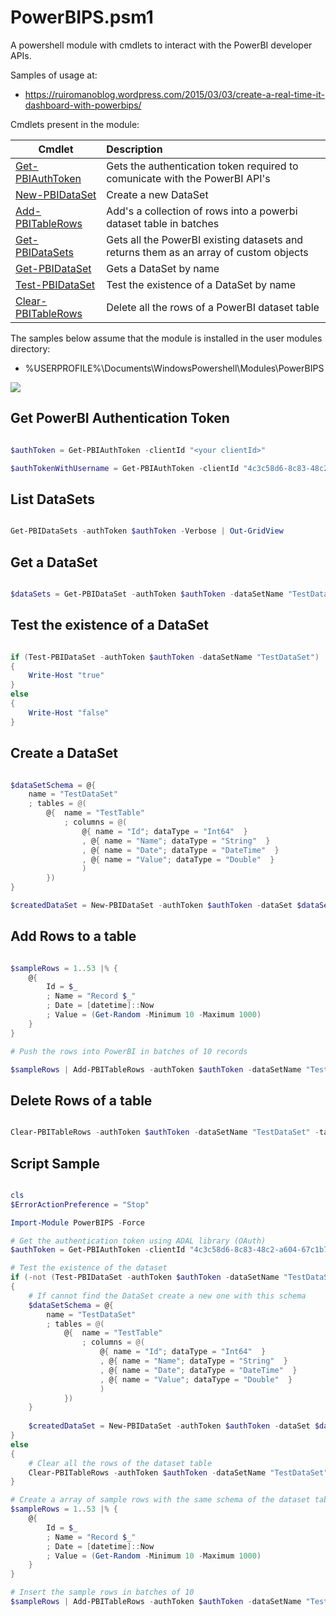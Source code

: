 # PowerBIPS.psm1

A powershell module with cmdlets to interact with the PowerBI developer APIs.

Samples of usage at: 

* https://ruiromanoblog.wordpress.com/2015/03/03/create-a-real-time-it-dashboard-with-powerbips/

Cmdlets present in the module:

| Cmdlet   |      Description      |
|----------|:--------------|
| [Get-PBIAuthToken](#GetPBIAuthToken) |  Gets the authentication token required to comunicate with the PowerBI API's |
| [New-PBIDataSet](#NewPBIDataSet) |    Create a new DataSet   |
| [Add-PBITableRows](#AddPBITableRows) | Add's a collection of rows into a powerbi dataset table in batches |
| [Get-PBIDataSets](#GetPBIDataSets) |  Gets all the PowerBI existing datasets and returns them as an array of custom objects |
| [Get-PBIDataSet](#GetPBIDataSet) | Gets a DataSet by name |
| [Test-PBIDataSet](#TestPBIDataSet) |  Test the existence of a DataSet by name |
| [Clear-PBITableRows](#ClearPBITableRows) |  Delete all the rows of a PowerBI dataset table |

The samples below assume that the module is installed in the user modules directory:
* %USERPROFILE%\Documents\WindowsPowershell\Modules\PowerBIPS

![](https://github.com/DevScope/powerbi-powershell-modules/blob/master/Images/PowerBIPS.PNG)

## <a name="GetPBIAuthToken"></a>Get PowerBI Authentication Token

```powershell

$authToken = Get-PBIAuthToken -clientId "<your clientId>"

$authTokenWithUsername = Get-PBIAuthToken -clientId "4c3c58d6-8c83-48c2-a604-67c1b740d167" -userName "<username>" -password "<password>"

```

## <a name="GetPBIDataSets"></a>List DataSets

```powershell

Get-PBIDataSets -authToken $authToken -Verbose | Out-GridView

```

## <a name="GetPBIDataSet"></a>Get a DataSet

```powershell

$dataSets = Get-PBIDataSet -authToken $authToken -dataSetName "TestDataSet"

```

## <a name="TestPBIDataSet"></a>Test the existence of a DataSet

```powershell

if (Test-PBIDataSet -authToken $authToken -dataSetName "TestDataSet")
{
	Write-Host "true"
}
else
{
	Write-Host "false"
}

```

## <a name="NewPBIDataSet"></a>Create a DataSet

```powershell

$dataSetSchema = @{
	name = "TestDataSet"	
    ; tables = @(
		@{ 	name = "TestTable"
			; columns = @( 
				@{ name = "Id"; dataType = "Int64"  }
				, @{ name = "Name"; dataType = "String"  }
				, @{ name = "Date"; dataType = "DateTime"  }
				, @{ name = "Value"; dataType = "Double"  }
				) 
		})
}	

$createdDataSet = New-PBIDataSet -authToken $authToken -dataSet $dataSetSchema -Verbose

```

## <a name="AddPBITableRows"></a>Add Rows to a table

```powershell

$sampleRows = 1..53 |% {	
	@{
		Id = $_
		; Name = "Record $_"
		; Date = [datetime]::Now
		; Value = (Get-Random -Minimum 10 -Maximum 1000)
	}
}

# Push the rows into PowerBI in batches of 10 records

$sampleRows | Add-PBITableRows -authToken $authToken -dataSetName "TestDataSet" -tableName "TestTable" -batchSize 10 -Verbose

```

## <a name="ClearPBITableRows"></a>Delete Rows of a table

```powershell

Clear-PBITableRows -authToken $authToken -dataSetName "TestDataSet" -tableName "TestTable" -Verbose

```

## Script Sample

```powershell

cls
$ErrorActionPreference = "Stop"

Import-Module PowerBIPS -Force

# Get the authentication token using ADAL library (OAuth)
$authToken = Get-PBIAuthToken -clientId "4c3c58d6-8c83-48c2-a604-67c1b740d167"

# Test the existence of the dataset
if (-not (Test-PBIDataSet -authToken $authToken -dataSetName "TestDataSet"))
{
	# If cannot find the DataSet create a new one with this schema
	$dataSetSchema = @{
		name = "TestDataSet"	
	    ; tables = @(
			@{ 	name = "TestTable"
				; columns = @( 
					@{ name = "Id"; dataType = "Int64"  }
					, @{ name = "Name"; dataType = "String"  }
					, @{ name = "Date"; dataType = "DateTime"  }
					, @{ name = "Value"; dataType = "Double"  }
					) 
			})
	}	
	
	$createdDataSet = New-PBIDataSet -authToken $authToken -dataSet $dataSetSchema -Verbose
}
else
{
	# Clear all the rows of the dataset table	
	Clear-PBITableRows -authToken $authToken -dataSetName "TestDataSet" -tableName "TestTable" -Verbose
}

# Create a array of sample rows with the same schema of the dataset table
$sampleRows = 1..53 |% {	
	@{
		Id = $_
		; Name = "Record $_"
		; Date = [datetime]::Now
		; Value = (Get-Random -Minimum 10 -Maximum 1000)
	}
}

# Insert the sample rows in batches of 10
$sampleRows | Add-PBITableRows -authToken $authToken -dataSetName "TestDataSet" -tableName "TestTable" -batchSize 10 -Verbose

```
